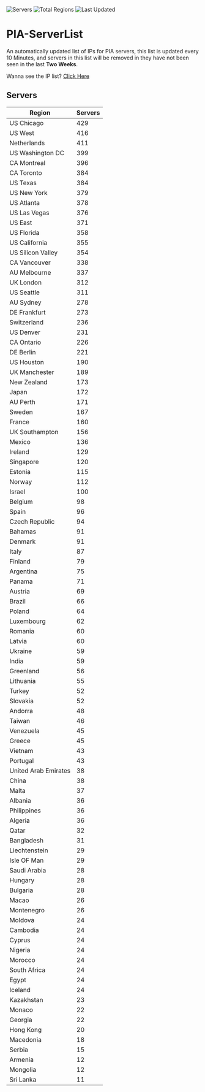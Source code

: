 ![Servers](https://img.shields.io/badge/Servers-12,834-darkgreen)
![Total Regions](https://img.shields.io/badge/Total_Regions-97-darkgreen)
![Last Updated](https://img.shields.io/badge/Last_Updated-December_16_2024_15:31_EST-darkgreen)

# PIA-ServerList
An automatically updated list of IPs for PIA servers, this list is updated every 10 Minutes, and servers in this list will be removed in they have not been seen in the last **Two Weeks**.

Wanna see the IP list? [Click Here](./servers.json)

## Servers
| Region               | Servers |
|----------------------|---------|
| US Chicago | 429 |
| US West | 416 |
| Netherlands | 411 |
| US Washington DC | 399 |
| CA Montreal | 396 |
| CA Toronto | 384 |
| US Texas | 384 |
| US New York | 379 |
| US Atlanta | 378 |
| US Las Vegas | 376 |
| US East | 371 |
| US Florida | 358 |
| US California | 355 |
| US Silicon Valley | 354 |
| CA Vancouver | 338 |
| AU Melbourne | 337 |
| UK London | 312 |
| US Seattle | 311 |
| AU Sydney | 278 |
| DE Frankfurt | 273 |
| Switzerland | 236 |
| US Denver | 231 |
| CA Ontario | 226 |
| DE Berlin | 221 |
| US Houston | 190 |
| UK Manchester | 189 |
| New Zealand | 173 |
| Japan | 172 |
| AU Perth | 171 |
| Sweden | 167 |
| France | 160 |
| UK Southampton | 156 |
| Mexico | 136 |
| Ireland | 129 |
| Singapore | 120 |
| Estonia | 115 |
| Norway | 112 |
| Israel | 100 |
| Belgium | 98 |
| Spain | 96 |
| Czech Republic | 94 |
| Bahamas | 91 |
| Denmark | 91 |
| Italy | 87 |
| Finland | 79 |
| Argentina | 75 |
| Panama | 71 |
| Austria | 69 |
| Brazil | 66 |
| Poland | 64 |
| Luxembourg | 62 |
| Romania | 60 |
| Latvia | 60 |
| Ukraine | 59 |
| India | 59 |
| Greenland | 56 |
| Lithuania | 55 |
| Turkey | 52 |
| Slovakia | 52 |
| Andorra | 48 |
| Taiwan | 46 |
| Venezuela | 45 |
| Greece | 45 |
| Vietnam | 43 |
| Portugal | 43 |
| United Arab Emirates | 38 |
| China | 38 |
| Malta | 37 |
| Albania | 36 |
| Philippines | 36 |
| Algeria | 36 |
| Qatar | 32 |
| Bangladesh | 31 |
| Liechtenstein | 29 |
| Isle OF Man | 29 |
| Saudi Arabia | 28 |
| Hungary | 28 |
| Bulgaria | 28 |
| Macao | 26 |
| Montenegro | 26 |
| Moldova | 24 |
| Cambodia | 24 |
| Cyprus | 24 |
| Nigeria | 24 |
| Morocco | 24 |
| South Africa | 24 |
| Egypt | 24 |
| Iceland | 24 |
| Kazakhstan | 23 |
| Monaco | 22 |
| Georgia | 22 |
| Hong Kong | 20 |
| Macedonia | 18 |
| Serbia | 15 |
| Armenia | 12 |
| Mongolia | 12 |
| Sri Lanka | 11 |